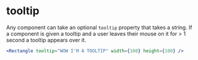 # tooltip

Any component can take an optional `tooltip` property that takes a string.
If a component is given a tooltip and a user leaves their mouse on it for > 1 second a tooltip appears over it.

```jsx
<Rectangle tooltip="WOW I'M A TOOLTIP" width={100} height={100} />
```
